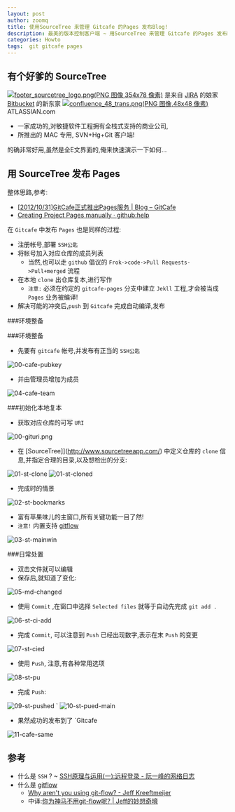 ```yaml
---
layout: post
author: zoomq
title: 使用SourceTree 来管理 Gitcafe 的Pages 发布Blog!
description: 最美的版本控制客户端 ~ 用SourceTree 来管理 Gitcafe 的Pages 发布Blog!
categories: Howto
tags:  git gitcafe pages
---
```




有个好爹的 SourceTree
------------------------------

[![footer_sourcetree_logo.png(PNG 图像,354x78 像素)](http://www.sourcetreeapp.com/img/footer_sourcetree_logo.png)](http://www.sourcetreeapp.com/)
是来自 [JIRA](http://www.atlassian.com/software/jira/overview) 的娘家
[Bitbucket](https://bitbucket.org/) 的新东家
[![confluence_48_trans.png(PNG 图像,48x48 像素)](https://confluence.atlassian.com/images/logo/confluence_48_trans.png)](http://www.atlassian.com/) ATLASSIAN.com

- 一家成功的,对敏捷软件工程拥有全栈式支持的商业公司,
- 所推出的 MAC 专用, SVN+Hg+Git 客户端!

的确非常好用,虽然是全E文界面的,俺来快速演示一下如何...

<!--more-->

用 SourceTree 发布 Pages
------------------------------

整体思路,参考:

- [[2012/10/31]GitCafe正式推出Pages服务 | Blog – GitCafe](http://blog.gitcafe.com/116.html)
- [Creating Project Pages manually · github:help](https://help.github.com/articles/creating-project-pages-manually)


在 `Gitcafe` 中发布 `Pages` 也是同样的过程:

+ 注册帐号,部署 `SSH公匙`
+ 将帐号加入对应仓库的成员列表
    - 当然,也可以走 `github` 倡议的 `Frok->code->Pull Requests->Pull+merged` 流程
+ 在本地 `clone` 出仓库复本,进行写作
    - `注意:` 必须在约定的 `gitcafe-pages` 分支中建立 `Jekll` 工程,才会被当成 `Pages` 业务被编译!
+ 解决可能的冲突后,`push` 到 `Gitcafe` 完成自动编译,发布



###环境整备


###环境整备

- 先要有 `gitcafe` 帐号,并发布有正当的 `SSH公匙`

![00-cafe-pubkey](/img/sourcetree/00-cafe-pubkey.png)

- 并由管理员增加为成员

![04-cafe-team](/img/sourcetree/04-cafe-team.png)


###初始化本地复本

- 获取对应仓库的可写 `URI`

![00-gituri.png](/img/sourcetree/00-gituri.png)

- 在 [SourceTree]](http://www.sourcetreeapp.com/) 中定义仓库的 `clone` 信息,并指定合理的目录,以及想检出的分支:

![01-st-clone](/img/sourcetree/01-st-clone.png)
![01-st-cloned](/img/sourcetree/01-st-cloned.png)

- 完成时的情景

![02-st-bookmarks](/img/sourcetree/02-st-bookmarks.png)

- 富有苹果味儿的主窗口,所有关键功能一目了然!
- `注意!` 内置支持 [gitflow](https://github.com/nvie/gitflow)

![03-st-mainwin](/img/sourcetree/03-st-mainwin.png)


###日常处置

- 双击文件就可以编辑
- 保存后,就知道了变化:

![05-md-changed](/img/sourcetree/05-md-changed.png)

- 使用 `Commit` ,在窗口中选择 `Selected files` 就等于自动先完成 `git add .`

![06-st-ci-add](/img/sourcetree/06-st-ci-add.png)

- 完成 `Commit`, 可以注意到 `Push` 已经出现数字,表示在末 `Push` 的变更

![07-st-cied](/img/sourcetree/07-st-cied.png)

- 使用 `Push`, 注意,有各种常用选项

![08-st-pu](/img/sourcetree/08-st-pu.png)

- 完成 `Push`:

![09-st-pushed](/img/sourcetree/09-st-pushed.png)
`
![10-st-pued-main](/img/sourcetree/10-st-pued-main.png)


- 果然成功的发布到了 `Gitcafe

![11-cafe-same](/img/sourcetree/11-cafe-same.png)



参考
------------------------------

- 什么是 `SSH` ? ~ [SSH原理与运用(一):远程登录 - 阮一峰的网络日志](http://www.ruanyifeng.com/blog/2011/12/ssh_remote_login.html)
- 什么是 [gitflow](https://github.com/nvie/gitflow)
    - [Why aren't you using git-flow? - Jeff Kreeftmeijer](http://jeffkreeftmeijer.com/2010/why-arent-you-using-git-flow/)
    - 中译:[你为神马不用git-flow呢? | Jeff的妙想奇境](http://www.jeffkit.info/2010/12/860/)

